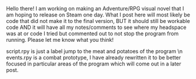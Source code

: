 Hello there! I am working on making an Adventure/RPG visual novel that I am hoping to release on Steam one day. What I post here will most likely be code that did not make it to the final version, 
BUT it should still be workable code AND it will have all my notes/comments to see where my headspace was at or code I tried but commented out to not stop the program from running. Please let me know 
what you think!

script.rpy is just a label jump to the meat and potatoes of the program \n
events.rpy is a combat prototype, I have already rewritten it to be better focused in particular areas of the program which will come out in a later post. 
